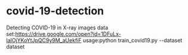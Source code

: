 # covid-19-detection
Detecting COVID-19 in X-ray images
data set:https://drive.google.com/open?id=1DFuLx-laIOjYKoYtJpQC9y9M_aUekfiF
usage:python train_covid19.py --dataset dataset
